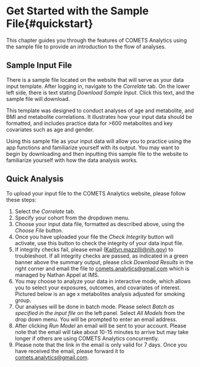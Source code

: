 

# Get Started with the Sample File{#quickstart}

This chapter guides you through the features of COMETS Analytics using the sample file to provide an introduction to the flow of analyses. 

## Sample Input File
There is a sample file located on the website that will serve as your data input template. After logging in, navigate to the *Correlate* tab. On the lower left side, there is text stating *Download Sample Input*. Click this text, and the sample file will download. 

This template was designed to conduct analyses of age and metabolite, and BMI and metabolite correlations. It illustrates how your input data should be formatted, and includes practice data for >600 metabolites and key covariates such as age and gender. 

Using this sample file as your input data will allow you to practice using the app functions and familiarize yourself with its output. You may want to begin by downloading and then inputting this sample file to the website to familiarize yourself with how the data analysis works.

## Quick Analysis
To upload your input file to the COMETS Analytics website, please follow these steps:

1. Select the *Correlate* tab. 
2. Specify your cohort from the dropdown menu.
3. Choose your input data file, formatted as described above, using the *Choose File* button.
4. Once you have uploaded your file the *Check Integrity* button will activate, use this button to check the integrity of your data input file.
5. If integrity checks fail, please email (Kaitlyn.mazzilli@nih.gov) to troubleshoot. If all integrity checks are passed, as indicated in a green banner above the summary output, please click *Download Results* in the right corner and email the file to comets.analytics@gmail.com which is managed by Nathan Appel at IMS.
6. You may choose to analyze your data in interactive mode, which allows you to select your exposures, outcomes, and covariates of interest. Pictured below is an age x metabolites analysis adjusted for smoking group.
7. Our analyses will be done in batch mode. Please select *Batch as specified in the input file* on the left panel. Select *All Models* from the drop down menu. You will be prompted to enter an email address. 
8. After clicking *Run Model* an email will be sent to your account.  Please note that the email will take about 10-15 minutes to arrive but may take longer if others are using COMETS Analytics concurrently.
9. Please note that the link in the email is only valid for 7 days.  Once you have received the email, please forward it to comets.analytics@gmail.com.
